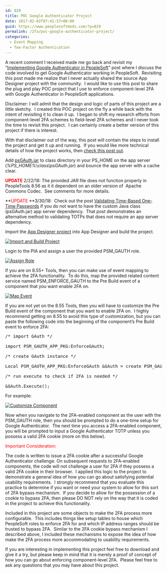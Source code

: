 ```yaml
---
id: 829
title: POC Google Authenticator Project
date: 2017-02-02T07:41:57+00:00
guid: https://www.peoplesoftmods.com/?p=829
permalink: /2fa/poc-google-authenticator-project/
categories:
  - Event Mapping
  - Two-Factor Authentication
---
```

A recent comment I received made me go back and revisit my “[Implementing Google Authenticator in PeopleSoft](https://www.peoplesoftmods.com/2fa/implementing-google-authenticator-in-peoplesoft/)” post where I discuss the code involved to get Google Authenticator working in PeopleSoft.  Revisiting this post made me realize that I never actually shared the source App Designer project with the community.  I would like to use this post to share the plug and play POC project that I use to enforce component-level 2FA with Google Authenticator in PeopleSoft applications.

<!--more-->

Disclaimer: I will admit that the design and logic of parts of this project are a little sketchy.  I created this POC project on the fly a while back with the intent of revisiting it to clean it up.  I began to shift my research efforts from component-level 2FA schemes to field-level 2FA schemes and I never took the time to revisit this project.  I can certainly create a better version of this project if there is interest.

With that disclaimer out of the way, this post will contain the steps to install the project and get it up and running.  If you would like more technical details of how the project works, then [check this post out](https://www.peoplesoftmods.com/2fa/implementing-google-authenticator-in-peoplesoft/).

Add [psGAuth.jar](/assets/downloads/psGAuth.jar) to class directory in your PS_HOME on the app server (_%PS_HOME%\class\psGAuth.jar_) and bounce the app server with a cache clear.

**<span style="color: #ff0000;">UPDATE</span>** 2/22/18: The provided JAR file does not function properly in PeopleTools 8.56 as it it dependent on an older version of  Apache Commons Codec.  See comments for more details.

**<span style="color: #ff0000;">UPDATE</span> **3/30/18:  Check out the post [Validating Time-Based One-Time Passwords](https://www.peoplesoftmods.com/2fa/validating-time-based-one-time-passwords/) if you do not want to have the custom Java class (psGAuth.jar) app server dependency.  That post demonstrates an alternative method to validating TOTPs that does not require an app server dependency.

Import the [App Designer project](/assets/downloads/PSM_GAUTH_POC.zip) into App Designer and build the project.

[<img class="alignnone size-full wp-image-830" src="/assets/images/2017/02/1_Import_Build_Project.png" alt="Import and Build Project" width="1039" height="779" srcset="/assets/images/2017/02/1_Import_Build_Project.png 1039w, /assets/images/2017/02/1_Import_Build_Project-300x225.png 300w, /assets/images/2017/02/1_Import_Build_Project-768x576.png 768w, /assets/images/2017/02/1_Import_Build_Project-1024x768.png 1024w, /assets/images/2017/02/1_Import_Build_Project-507x380.png 507w" sizes="(max-width: 1039px) 100vw, 1039px" />](/assets/images/2017/02/1_Import_Build_Project.png)

Login to the PIA and assign a user the provided PSM_GAUTH role.

[<img class="alignnone size-full wp-image-833" src="/assets/images/2017/02/2_Assign_Role.png" alt="Assign Role" width="1039" height="367" srcset="/assets/images/2017/02/2_Assign_Role.png 1039w, /assets/images/2017/02/2_Assign_Role-300x106.png 300w, /assets/images/2017/02/2_Assign_Role-768x271.png 768w, /assets/images/2017/02/2_Assign_Role-1024x362.png 1024w" sizes="(max-width: 1039px) 100vw, 1039px" />](/assets/images/2017/02/2_Assign_Role.png)

If you are on 8.55+ Tools, then you can make use of event mapping to achieve the 2FA functionality.  To do this, map the provided related content service named PSM\_ENFORCE\_GAUTH to the Pre Build event of a component that you want enable 2FA on.

[<img class="alignnone size-full wp-image-834" src="/assets/images/2017/02/3_Map_Event.png" alt="Map Event" width="1039" height="578" srcset="/assets/images/2017/02/3_Map_Event.png 1039w, /assets/images/2017/02/3_Map_Event-300x167.png 300w, /assets/images/2017/02/3_Map_Event-768x427.png 768w, /assets/images/2017/02/3_Map_Event-1024x570.png 1024w, /assets/images/2017/02/3_Map_Event-683x380.png 683w" sizes="(max-width: 1039px) 100vw, 1039px" />](/assets/images/2017/02/3_Map_Event.png)

If you are not yet on the 8.55 Tools, then you will have to customize the Pre Build event of the component that you want to enable 2FA on.  I highly recommend getting on 8.55 to avoid this type of customization, but you can paste the following code into the beginning of the component&#8217;s Pre Build event to enforce 2FA:

<pre>/* import GAuth */

import PSM_GAUTH_APP_PKG:EnforceGAuth;

/* create GAuth instance */

Local PSM_GAUTH_APP_PKG:EnforceGAuth &GAuth = create PSM_GAUTH_APP_PKG:EnforceGAuth();

/* run execute to check if 2FA is needed */

&GAuth.Execute();</pre>

For example:

[<img class="alignnone size-full wp-image-835" src="/assets/images/2017/02/4_Customize_Component.png" alt="Customize Component" width="830" height="221" srcset="/assets/images/2017/02/4_Customize_Component.png 830w, /assets/images/2017/02/4_Customize_Component-300x80.png 300w, /assets/images/2017/02/4_Customize_Component-768x204.png 768w" sizes="(max-width: 830px) 100vw, 830px" />](/assets/images/2017/02/4_Customize_Component.png)

Now when you navigate to the 2FA-enabled component as the user with the PSM_GAUTH role, then you should be prompted to do a one-time setup for Google Authenticator.  The next time you access a 2FA-enabled component, you will be prompted to input a Google Authenticator TOTP unless you possess a valid 2FA cookie (more on this below).

<span style="color: #ff0000;">Important Consideration:</span>

The code is written to issue a 2FA cookie after a successful Google Authenticator challenge. On subsequent requests to 2FA-enabled components, the code will not challenge a user for 2FA if they possess a valid 2FA cookie in their browser.  I applied this logic to the project to demonstrate a general idea of how you can go about satisfying potential usability requirements.  I strongly recommend that you evaluate this practice to determine if you want or need your system to allow for this sort of 2FA bypass mechanism.  If you decide to allow for the possession of a cookie to bypass 2FA, then please DO NOT rely on the way that it is coded in the project to achieve this functionality.

Included in this project are some objects to make the 2FA process more configurable.  This includes things like setup tables to house which PeopleSoft roles to enforce 2FA for and which IP address ranges should be trusted to bypass 2FA.  Similar to the 2FA cookie bypass mechanism I described above, I included these mechanisms to expose the idea of how make the 2FA process more accommodating to usability requirements.

If you are interesting in implementing this project feel free to download and give it a try, but please keep in mind that it is merely a proof of concept of how you can go about enforcing component-level 2FA.  Please feel free to ask any questions that you may have about this project.